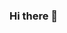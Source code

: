 ### Hi there 👋

<!--
**jefferyokesamuel/jefferyokesamuel** Growing up i was always excited about tech and video games, with over 5 years of experience. I love working on blockchain projects because of the many use cases it has.

Here are some ideas to get you started:

- 🔭 I’m currently working on Blockchain Projects
- 🌱 I’m currently learning more on Smart Contract Security
- 👯 I’m looking to collaborate on Dope Blockchain Projects
- 💬 Ask me about FlashLoans, Smart Contract Development and Auditing
- 📫 How to reach me: jefferyokesamuel1@gmail.com
- ⚡ Fun fact: Play a lot of Basketball 🏀 in my free time
-->
